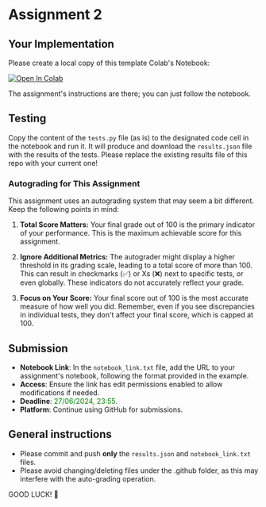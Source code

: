 # Assignment 2

## Your Implementation
Please create a local copy of this template Colab's Notebook:

[![Open In Colab](https://colab.research.google.com/assets/colab-badge.svg)](https://colab.research.google.com/drive/1VVtBtlwZZnxQWdluNVkDgTMvDKVaqDOM?usp=sharing)

The assignment's instructions are there; you can just follow the notebook.

## Testing
Copy the content of the `tests.py` file (as is) to the designated code cell in the notebook and run it.
It will produce and download the `results.json` file with the results of the tests.
Please replace the existing results file of this repo with your current one!

### Autograding for This Assignment

This assignment uses an autograding system that may seem a bit different. Keep the following points in mind:

1. **Total Score Matters:** Your final grade out of 100 is the primary indicator of your performance. This is the maximum achievable score for this assignment.

2. **Ignore Additional Metrics:** The autograder might display a higher threshold in its grading scale, leading to a total score of more than 100. This can result in checkmarks (✅) or Xs (❌) next to specific tests, or even globally. These indicators do not accurately reflect your grade.

3. **Focus on Your Score:** Your final score out of 100 is the most accurate measure of how well you did. Remember, even if you see discrepancies in individual tests, they don't affect your final score, which is capped at 100.

## Submission
- **Notebook Link**: In the `notebook_link.txt` file, add the URL to your assignment's notebook, following the format provided in the example.
- **Access**: Ensure the link has edit permissions enabled to allow modifications if needed.
- **Deadline**: <font color='green'>27/06/2024, 23:55</font>.
- **Platform**: Continue using GitHub for submissions. 

## General instructions
- Please commit and push **only** the `results.json` and `notebook_link.txt` files. 
- Please avoid changing/deleting files under the .github folder, as this may interfere with the auto-grading operation.

GOOD LUCK! 🤗

